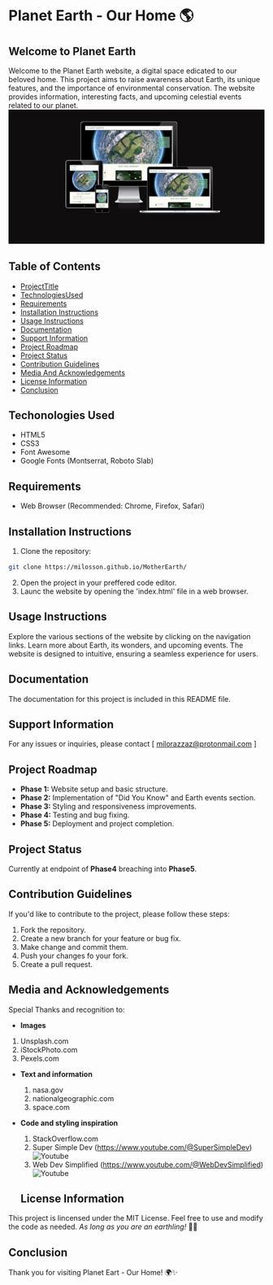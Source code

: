 # Planet Earth - Our Home 🌎

## Welcome to Planet Earth
Welcome to the Planet Earth website, a digital space edicated to our beloved home.
This project aims to raise awareness about Earth, its unique features, and the importance of environmental conservation. The website provides information, interesting facts, and upcoming celestial events related to our planet.
![Responsive mockup preview](/assets/images/amirerespons.JPG)

## Table of Contents

- [ProjectTitle](#WelcometoPlanetEarth)
- [TechnologiesUsed](#TechnologiesUsed)
- [Requirements](#Requirements)
- [Installation Instructions](#InstallationInstructions)
- [Usage Instructions](#UsageInstructions)
- [Documentation](#Documentation)
- [Support Information](#SupportInformation)
- [Project Roadmap](#ProjectRoadmap)
- [Project Status](#ProjectStatus)
- [Contribution Guidelines](#ContributionGuidelines)
- [Media And Acknowledgements](#MediaAndAcknowledgements)
- [License Information](#LicenseInformation)
- [Conclusion](#Conclusion)

## Techonologies Used
- HTML5
- CSS3
- Font Awesome
- Google Fonts (Montserrat, Roboto Slab)
  
## Requirements
  - Web Browser (Recommended: Chrome, Firefox, Safari)

## Installation Instructions
1. Clone the repository:

```bash
git clone https://milosson.github.io/MotherEarth/
```
2. Open the project in your preffered code editor.
3. Launc the website by opening the 'index.html' file in a web browser.

## Usage Instructions
Explore the various sections of the website by clicking on the navigation links.
Learn more about Earth, its wonders, and upcoming events. The website is designed to intuitive, ensuring a seamless experience for users.

## Documentation
The documentation for this project is included in this README file.

## Support Information
For any issues or inquiries, please contact [ milorazzaz@protonmail.com ]

## Project Roadmap
- **Phase 1:** Website setup and basic structure.
- **Phase 2:** Implementation of "Did You Know" and Earth events section.
- **Phase 3:** Styling and responsiveness improvements.
- **Phase 4:** Testing and bug fixing.
- **Phase 5:** Deployment and project completion.
 
## Project Status
Currently at endpoint of **Phase4** breaching into **Phase5**.

## Contribution Guidelines
If you'd like to contribute to the project, please follow these steps:

1. Fork the repository.
2. Create a new branch for your feature or bug fix.
3. Make change and commit them.
4. Push your changes fo your fork.
5. Create a pull request.

## Media and Acknowledgements
Special Thanks and recognition to:
- **Images**
1. Unsplash.com
2. iStockPhoto.com
3. Pexels.com
- **Text and information**
  1. nasa.gov
  2. nationalgeographic.com
  3. space.com
- **Code and styling inspiration**
  1. StackOverflow.com
  2. Super Simple Dev (<https://www.youtube.com/@SuperSimpleDev>) ![Youtube](https://cdn.emojidex.com/emoji/mdpi/YouTube.png)
  3. Web Dev Simplified (<https://www.youtube.com/@WebDevSimplified>) ![Youtube](https://cdn.emojidex.com/emoji/mdpi/YouTube.png)
  
  ## License Information
This project is lincensed under the MIT License. Feel free to use and modify the code as needed. *As long as you are an earthling!* 👨‍🚀

## Conclusion
Thank you for visiting Planet Eart - Our Home! 🌍✨
